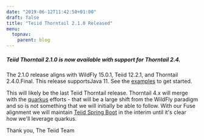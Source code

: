 ```yaml
---
date: "2019-06-12T11:42:50+01:00"
draft: false
title: "Teiid Thorntail 2.1.0 Released"
menu:
  topnav:
    parent: blog
---
```


##### Teiid Thorntail 2.1.0 is now available with support for Thorntail 2.4.

<!--more-->

The 2.1.0 release aligns with WildFly 15.0.1, Teiid 12.2.1, and Thorntail 2.4.0.Final.  This release supportsJava 11.  See the [examples](https://github.com/teiid/teiid-thorntail/tree/2.1.0/examples) to get started.

This will likely be the last Teiid Thorntail release.  Thorntail 4.x will merge with the [quarkus](http://quarkus.io/) efforts - that will be a large shift from the WildFly paradigm and so is not something that we will initially be able to follow.  With our Fuse alignment we will maintain [Teiid Spring Boot](https://github.com/teiid/teiid-spring-boot) in the interim until it's clear how we'll leverage quarkus.

Thank you, 
The Teiid Team
